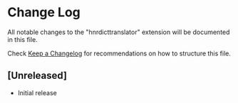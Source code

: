 # Change Log

All notable changes to the "hnrdicttranslator" extension will be documented in this file.

Check [Keep a Changelog](http://keepachangelog.com/) for recommendations on how to structure this file.

## [Unreleased]

- Initial release